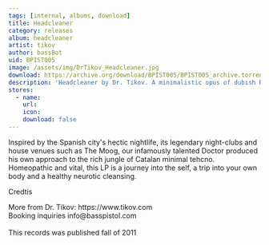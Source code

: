 ```yaml
---
tags: [internal, albums, download]
title: Headcleaner
category: releases
album: headcleaner
artist: tikov
author: bassBot
uid: BPIST005
image: /assets/img/DrTikov_Headcleaner.jpg
download: https://archive.org/download/BPIST005/BPIST005_archive.torrent
description: 'Headcleaner by Dr. Tikov. A minimalistic opus of dubish Russian techno, made in Barcelona.'
stores:
  - name:
    url: 
    icon: 
    download: false
---
```

Inspired by the Spanish city's hectic nightlife, its legendary night-clubs and house venues such as The Moog, our infamously talented Doctor produced his own approach to the rich jungle of Catalan minimal tehcno. Homeopathic and vital, this LP is a journey into the self, a trip into your own body and a healthy neurotic cleansing.

<p>Credtis</p>
More from Dr. Tikov: https://www.tikov.com <br />
Booking inquiries info@basspistol.com<br />
<br />
This records was published fall of 2011